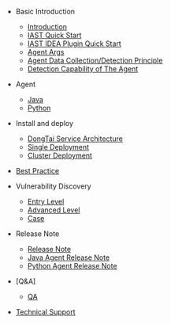 - Basic Introduction
  - [Introduction](en-us/doc/tutorial/intro.md)
  - [IAST Quick Start](en-us/doc/tutorial/quickstart.md)
  - [IAST IDEA Plugin Quick Start](en-us/doc/tutorial/plugin.md)
  - [Agent Args](en-us/doc/tutorial/args.md)
  - [Agent Data Collection/Detection Principle](en-us/doc/tutorial/method.md)
  - [Detection Capability of The Agent](en-us/doc/tutorial/detects.md)

- Agent
  - [Java](en-us/doc/deploy/java.md)
  - [Python](en-us/doc/deploy/python.md)

- Install and deploy
  - [DongTai Service Architecture](en-us/doc/deploy/intro.md)
  - [Single Deployment](en-us/doc/deploy/docker-compose.md)
  - [Cluster Deployment](en-us/doc/deploy/Kubernetes.md)

- [Best Practice](en-us/doc/practices.md)

- Vulnerability Discovery
  - [Entry Level](en-us/doc/bugbountry/quickstart.md)
  - [Advanced Level](en-us/doc/bugbountry/custom.md)
  - [Case](en-us/doc/bugbountry/example.md)

- Release Note
  - [Release Note](en-us/doc/changes/changelog.md)
  - [Java Agent Release Note](en-us/doc/changes/JavaAgent.md)
  - [Python Agent Release Note](en-us/doc/changes/PythonAgent.md)

- [Q&A]
  - [QA](en-us/doc/qa.md)

- [Technical Support](en-us/doc/aboutus/support.md)